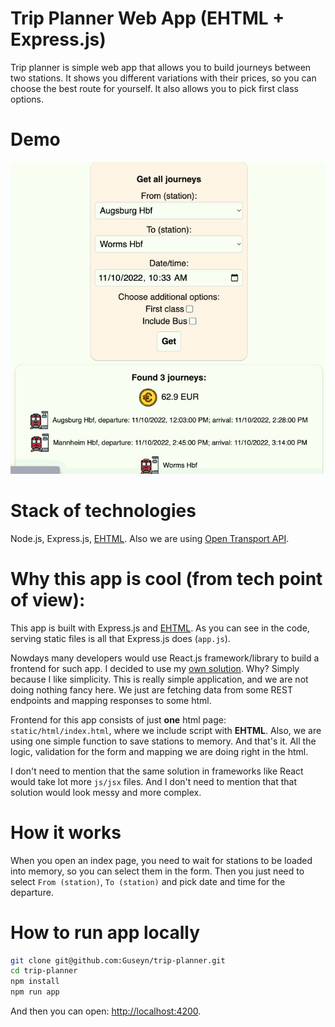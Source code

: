 # Trip Planner Web App (EHTML + Express.js)

Trip planner is simple web app that allows you to build journeys between two stations. It shows you different variations with their prices, so you can choose the best route for yourself. It also allows you to pick first class options.

# Demo

<img src="https://raw.githubusercontent.com/Guseyn/trip-planner/master/demo.gif?sanitize=true">

# Stack of technologies

Node.js, Express.js, [EHTML](https://github.com/Guseyn/EHTML). Also we are using [Open Transport API](https://v5.db.transport.rest/api.html).

# Why this app is cool (from tech point of view):

This app is built with Express.js and [EHTML](https://github.com/Guseyn/EHTML). As you can see in the code, serving static files is all that Express.js does (`app.js`). 

Nowdays many developers would use React.js framework/library to build a frontend for such app. I decided to use my [own solution]((https://github.com/Guseyn/EHTML)). Why? Simply because I like simplicity. This is really simple application, and we are not doing nothing fancy here. We just are fetching data from some REST endpoints and mapping responses to some html.

Frontend for this app consists of just **one** html page: `static/html/index.html`, where we include script with **EHTML**. Also, we are using one simple function to save stations to memory. And that's it. All the logic, validation for the form and mapping we are doing right in the html.

I don't need to mention that the same solution in frameworks like React would take lot more `js/jsx` files. And I don't need to mention that that solution would look messy and more complex.

# How it works

When you open an index page, you need to wait for stations to be loaded into memory, so you can select them in the form. Then you just need to select `From (station)`, `To (station)` and pick date and time for the departure.

# How to run app locally

```bash
git clone git@github.com:Guseyn/trip-planner.git
cd trip-planner
npm install
npm run app
```

And then you can open: [http://localhost:4200](http://localhost:4200).


